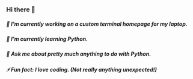 ### Hi there 👋
##### 🔭 I’m currently working on a custom terminal homepage for my laptop.
##### 🌱 I’m currently learning Python.
##### 💬 Ask me about pretty much anything to do with Python.
##### ⚡ Fun fact: I love coding. (Not really anything unexpected!)
